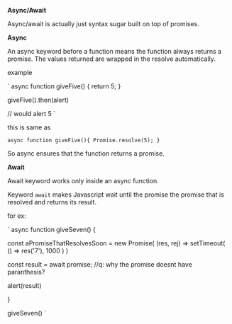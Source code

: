 **Async/Await**

Async/await is actually just syntax sugar built on top of promises.

**Async**

An async keyword before a function means the function always returns a promise. The values returned are wrapped in the resolve 
automatically.

example

`
async function giveFive() {
  return 5;
}

giveFive().then(alert)

// would alert 5
`

this is same as 


`
async function giveFive(){
  Promise.resolve(5);
}
`

So async ensures that the function returns a promise.


**Await**

Await keyword works only inside an async function.

Keyword `await` makes Javascript wait until the promise the promise that is resolved and returns its result.

for ex:


`
async function giveSeven() {

const aPromiseThatResolvesSoon = new Promise(  (res, rej) => setTimeout( ()  => res('7'), 1000 )  )

const result = await promise;
//q: why the promise doesnt have paranthesis?

alert(result)

}

giveSeven()
`




